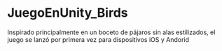 # JuegoEnUnity_Birds
Inspirado principalmente en un boceto de pájaros sin alas estilizados, el juego se lanzó por primera vez para dispositivos iOS y Andorid
